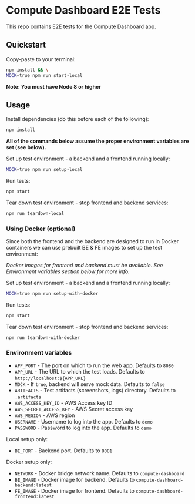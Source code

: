 # Compute Dashboard E2E Tests

This repo contains E2E tests for the Compute Dashboard app.

## Quickstart

Copy-paste to your terminal:

```sh
npm install && \
MOCK=true npm run start-local
```

**Note: You must have Node 8 or higher**

## Usage

Install dependencies (do this before each of the following):

```sh
npm install
```

**All of the commands below assume the proper environment variables are set
(see below).**

Set up test environment - a backend and a frontend running locally:

```sh
MOCK=true npm run setup-local
```

Run tests:

```sh
npm start
```

Tear down test environment - stop frontend and backend services:

```sh
npm run teardown-local
```

### Using Docker (optional)

Since both the frontend and the backend are designed to run in Docker containers
we can use prebuilt BE & FE images to set up the test environment:

*Docker images for frontend and backend must be available. See Environment
variables section below for more info.*

Set up test environment - a backend and a frontend running locally:

```sh
MOCK=true npm run setup-with-docker
```

Run tests:

```sh
npm start
```

Tear down test environment - stop frontend and backend services:

```sh
npm run teardown-with-docker
```

### Environment variables

- `APP_PORT` - The port on which to run the web app. Defaults to `8080`
- `APP_URL` - The URL to which the test loads. Defaults to `http://localhost:${APP_URL}`
- `MOCK` - If `true`, backend will serve mock data. Defaults to `false`
- `ARTIFACTS` - Test artifacts (screenshots, logs) directory. Defaults to `.artifacts`
- `AWS_ACCESS_KEY_ID` - AWS Access key ID
- `AWS_SECRET_ACCESS_KEY` - AWS Secret access key
- `AWS_REGION` - AWS region
- `USERNAME` - Username to log into the app. Defaults to `demo`
- `PASSWORD` - Password to log into the app. Defaults to `demo`

Local setup only:

- `BE_PORT` - Backend port. Defaults to `8081`

Docker setup only:

- `NETWORK` - Docker bridge network name. Defaults to `compute-dashboard`
- `BE_IMAGE` - Docker image for backend. Defaults to `compute-dashboard-backend:latest`
- `FE_IMAGE` - Docker image for frontend. Defaults to `compute-dashboard-frontend:latest`
